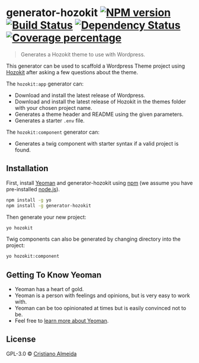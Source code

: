 # generator-hozokit [![NPM version][npm-image]][npm-url] [![Build Status][travis-image]][travis-url] [![Dependency Status][daviddm-image]][daviddm-url] [![Coverage percentage][coveralls-image]][coveralls-url]
> Generates a Hozokit theme to use with Wordpress.

This generator can be used to scaffold a Wordpress Theme project using [Hozokit](https://github.com/csalmeida/hozokit) after asking a few questions about the theme.

The `hozokit:app` generator can:

- Download and install the latest release of Wordpress.
- Download and install the latest release of Hozokit in the themes folder with your chosen project name.
- Generates a theme header and README using the given parameters.
- Generates a starter `.env` file.

The `hozokit:component` generator can:

- Generates a twig component with starter syntax if a valid project is found.

## Installation

First, install [Yeoman](http://yeoman.io) and generator-hozokit using [npm](https://www.npmjs.com/) (we assume you have pre-installed [node.js](https://nodejs.org/)).

```bash
npm install -g yo
npm install -g generator-hozokit
```

Then generate your new project:

```bash
yo hozokit
```

Twig components can also be generated by changing directory into the project:

```bash
yo hozokit:component
```

## Getting To Know Yeoman

 * Yeoman has a heart of gold.
 * Yeoman is a person with feelings and opinions, but is very easy to work with.
 * Yeoman can be too opinionated at times but is easily convinced not to be.
 * Feel free to [learn more about Yeoman](http://yeoman.io/).

## License

GPL-3.0 © [Cristiano Almeida](https://www.csalmeida.com)


[npm-image]: https://badge.fury.io/js/generator-hozokit.svg
[npm-url]: https://npmjs.org/package/generator-hozokit
[travis-image]: https://travis-ci.com/csalmeida/generator-hozokit.svg?branch=master
[travis-url]: https://travis-ci.com/csalmeida/generator-hozokit
[daviddm-image]: https://david-dm.org/csalmeida/generator-hozokit.svg?theme=shields.io
[daviddm-url]: https://david-dm.org/csalmeida/generator-hozokit
[coveralls-image]: https://coveralls.io/repos/csalmeida/generator-hozokit/badge.svg
[coveralls-url]: https://coveralls.io/r/csalmeida/generator-hozokit
